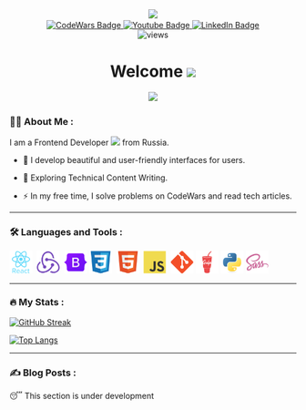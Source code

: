 <div id="header" align="center">
  <img src="https://media3.giphy.com/media/igPI1zNLfTO2Dm1mb1/giphy.gif" width="250">
</div>

<div target="_blank» id="badges" align="center">
  <a href="https://www.codewars.com/users/DanilaBezhin">
    <img src="https://img.shields.io/badge/Codewars-blue?style=for-the-badge&logo=codewars&logoColor=white" alt="CodeWars Badge"/>
  </a>
  <a href="https://www.youtube.com/channel/UC3uZ3TdsDdSg1i77CGOZKgw">
    <img src="https://img.shields.io/badge/YouTube-red?style=for-the-badge&logo=youtube&logoColor=white" alt="Youtube Badge"/>
  </a>
  <a href="https://www.linkedin.com/in/danila-bezhin-23a6a928a/">
    <img src="https://img.shields.io/badge/LinkedIn-blue?style=for-the-badge&logo=linkedin&logoColor=white" alt="LinkedIn Badge"/>
  </a>
</div>

<div id="badges-of-views" align="center">
  <img src="https://komarev.com/ghpvc/?username=your-DanilaBezhin&style=flat-square&color=blue" alt="views"/>
</div>

<h1 align="center">
  Welcome 
  <img src="https://media.giphy.com/media/hvRJCLFzcasrR4ia7z/giphy.gif" width="30px"/>
</h1>

<div align="center">
  <img src="https://media0.giphy.com/media/v1.Y2lkPTc5MGI3NjExMXhjcWwwNHpjYmVpa3Fqa3Zyd3BrNWQxdmpuYmN0d3F4OWM3b25jciZlcD12MV9pbnRlcm5hbF9naWZfYnlfaWQmY3Q9Zw/LMcB8XospGZO8UQq87/giphy.gif"/>
</div>

### :man_technologist: About Me :

I am a Frontend Developer <img src="https://media.giphy.com/media/WUlplcMpOCEmTGBtBW/giphy.gif" width="30"> from Russia.

- :telescope: I develop beautiful and user-friendly interfaces for users.

- :seedling: Exploring Technical Content Writing.

- :zap: In my free time, I solve problems on CodeWars and read tech articles.

---

### :hammer_and_wrench: Languages and Tools :

<div>
  <img src="https://github.com/devicons/devicon/blob/master/icons/react/react-original-wordmark.svg" title="React" alt="React" width="40" height="40"/>&nbsp;
  <img src="https://github.com/devicons/devicon/blob/master/icons/redux/redux-original.svg" title="Redux" alt="Redux " width="40" height="40"/>&nbsp;
    <img src="https://raw.githubusercontent.com/devicons/devicon/1119b9f84c0290e0f0b38982099a2bd027a48bf1/icons/bootstrap/bootstrap-original.svg" title="Bootstar" width="40" height="40">
  <img src="https://raw.githubusercontent.com/devicons/devicon/1119b9f84c0290e0f0b38982099a2bd027a48bf1/icons/css3/css3-original.svg"  title="CSS3" alt="CSS" width="40" height="40"/>&nbsp;
  <img src="https://github.com/devicons/devicon/blob/master/icons/html5/html5-original.svg" title="HTML5" alt="HTML" width="40" height="40"/>&nbsp;
  <img src="https://github.com/devicons/devicon/blob/master/icons/javascript/javascript-original.svg" title="JavaScript" alt="JavaScript" width="40" height="40"/>&nbsp;
  <img src="https://raw.githubusercontent.com/devicons/devicon/1119b9f84c0290e0f0b38982099a2bd027a48bf1/icons/git/git-original.svg" title="Git" width="40" height="40"/>
  <img src="https://raw.githubusercontent.com/devicons/devicon/1119b9f84c0290e0f0b38982099a2bd027a48bf1/icons/gulp/gulp-plain.svg" title="gulp" alt="Gulp" width="40" height="40"/>
  <img src="https://raw.githubusercontent.com/devicons/devicon/1119b9f84c0290e0f0b38982099a2bd027a48bf1/icons/python/python-original.svg" title="Python" alt="Python" width="40" height="40"/>
  <img src="https://raw.githubusercontent.com/devicons/devicon/1119b9f84c0290e0f0b38982099a2bd027a48bf1/icons/sass/sass-original.svg" title="Sass" alt="Sass" width="40" height="40"/>

  
</div>


---

### :fire: My Stats :

[![GitHub Streak](http://github-readme-streak-stats.herokuapp.com?user=DanilaBezhin&theme=dark&background=000000)](https://git.io/streak-stats)

[![Top Langs](https://github-readme-stats.vercel.app/api/top-langs/?username=DanilaBezhin&theme=dark)](https://github.com/anuraghazra/github-readme-stats)

---

### :writing_hand: Blog Posts :

:sleeping: This section is under development
